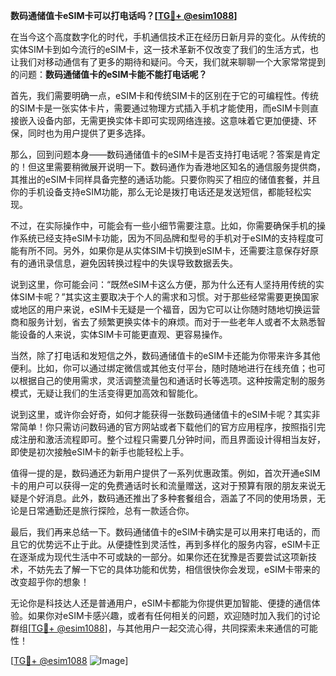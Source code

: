 **数码通储值卡eSIM卡可以打电话吗？[[TG💪+ @esim1088](https://t.me/s/esim1088)]**

在当今这个高度数字化的时代，手机通信技术正在经历日新月异的变化。从传统的实体SIM卡到如今流行的eSIM卡，这一技术革新不仅改变了我们的生活方式，也让我们对移动通信有了更多的期待和疑问。今天，我们就来聊聊一个大家常常提到的问题：**数码通储值卡的eSIM卡能不能打电话呢？**

首先，我们需要明确一点，eSIM卡和传统SIM卡的区别在于它的可编程性。传统的SIM卡是一张实体卡片，需要通过物理方式插入手机才能使用，而eSIM卡则直接嵌入设备内部，无需更换实体卡即可实现网络连接。这意味着它更加便捷、环保，同时也为用户提供了更多选择。

那么，回到问题本身——数码通储值卡的eSIM卡是否支持打电话呢？答案是肯定的！但这里需要稍微展开说明一下。数码通作为香港地区知名的通信服务提供商，其推出的eSIM卡同样具备完整的通话功能。只要你购买了相应的储值套餐，并且你的手机设备支持eSIM功能，那么无论是拨打电话还是发送短信，都能轻松实现。

不过，在实际操作中，可能会有一些小细节需要注意。比如，你需要确保手机的操作系统已经支持eSIM卡功能，因为不同品牌和型号的手机对于eSIM的支持程度可能有所不同。另外，如果你是从实体SIM卡切换到eSIM卡，还需要注意保存好原有的通讯录信息，避免因转换过程中的失误导致数据丢失。

说到这里，你可能会问：“既然eSIM卡这么方便，那为什么还有人坚持用传统的实体SIM卡呢？”其实这主要取决于个人的需求和习惯。对于那些经常需要更换国家或地区的用户来说，eSIM卡无疑是一个福音，因为它可以让你随时随地切换运营商和服务计划，省去了频繁更换实体卡的麻烦。而对于一些老年人或者不太熟悉智能设备的人来说，实体SIM卡可能更直观、更容易操作。

当然，除了打电话和发短信之外，数码通储值卡的eSIM卡还能为你带来许多其他便利。比如，你可以通过绑定微信或其他支付平台，随时随地进行在线充值；也可以根据自己的使用需求，灵活调整流量包和通话时长等选项。这种按需定制的服务模式，无疑让我们的生活变得更加高效和智能化。

说到这里，或许你会好奇，如何才能获得一张数码通储值卡的eSIM卡呢？其实非常简单！你只需访问数码通的官方网站或者下载他们的官方应用程序，按照指引完成注册和激活流程即可。整个过程只需要几分钟时间，而且界面设计得相当友好，即使是初次接触eSIM卡的新手也能轻松上手。

值得一提的是，数码通还为新用户提供了一系列优惠政策。例如，首次开通eSIM卡的用户可以获得一定的免费通话时长和流量赠送，这对于预算有限的朋友来说无疑是个好消息。此外，数码通还推出了多种套餐组合，涵盖了不同的使用场景，无论是日常通勤还是旅行探险，总有一款适合你。

最后，我们再来总结一下。数码通储值卡的eSIM卡确实是可以用来打电话的，而且它的优势远不止于此。从便捷性到灵活性，再到多样化的服务内容，eSIM卡正在逐渐成为现代生活中不可或缺的一部分。如果你还在犹豫是否要尝试这项新技术，不妨先去了解一下它的具体功能和优势，相信很快你会发现，eSIM卡带来的改变超乎你的想象！

无论你是科技达人还是普通用户，eSIM卡都能为你提供更加智能、便捷的通信体验。如果你对eSIM卡感兴趣，或者有任何相关的问题，欢迎随时加入我们的讨论群组[[TG💪+ @esim1088](https://t.me/s/esim1088)]，与其他用户一起交流心得，共同探索未来通信的可能性！

[[TG💪+ @esim1088](https://t.me/s/esim1088) ![Image](https://i.postimg.cc/4NQfJmqS/Snipaste-2025-05-13-00-14-12.png)]